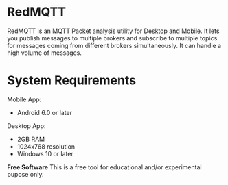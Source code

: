 # RedMQTT
RedMQTT is an MQTT Packet analysis utility for Desktop and Mobile. It lets you publish messages to multiple brokers and subscribe to multiple topics for messages coming from different brokers simultaneously.  It can handle a high volume of messages.
# System Requirements
Mobile App:
-  Android 6.0 or later 

Desktop App:
- 2GB RAM
- 1024x768 resolution
- Windows 10 or later

**Free Software**
This is a free tool for educational and/or experimental pupose only.
